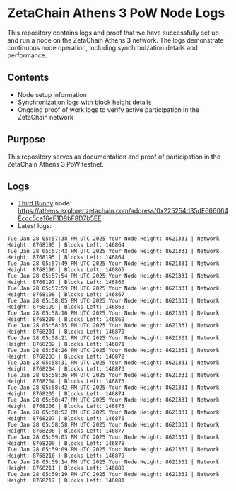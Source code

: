 # ZetaChain Athens 3 PoW Node Logs
This repository contains logs and proof that we have successfully set up and run a node on the ZetaChain Athens 3 network. The logs demonstrate continuous node operation, including synchronization details and performance.

## Contents
- Node setup information
- Synchronization logs with block height details
- Ongoing proof of work logs to verify active participation in the ZetaChain network

## Purpose
This repository serves as documentation and proof of participation in the ZetaChain Athens 3 PoW testnet.

## Logs

- [Third Bunny](https://thirdbunny.xyz/) node: https://athens.explorer.zetachain.com/address/0x225254d35dE666064Eccc5ce16eF1D8bF8D7b5EE
- Latest logs:
```
Tue Jan 28 05:57:38 PM UTC 2025 Your Node Height: 8621331 | Network Height: 8768195 | Blocks Left: 146864
Tue Jan 28 05:57:43 PM UTC 2025 Your Node Height: 8621331 | Network Height: 8768195 | Blocks Left: 146864
Tue Jan 28 05:57:49 PM UTC 2025 Your Node Height: 8621331 | Network Height: 8768196 | Blocks Left: 146865
Tue Jan 28 05:57:54 PM UTC 2025 Your Node Height: 8621331 | Network Height: 8768197 | Blocks Left: 146866
Tue Jan 28 05:57:59 PM UTC 2025 Your Node Height: 8621331 | Network Height: 8768198 | Blocks Left: 146867
Tue Jan 28 05:58:05 PM UTC 2025 Your Node Height: 8621331 | Network Height: 8768199 | Blocks Left: 146868
Tue Jan 28 05:58:10 PM UTC 2025 Your Node Height: 8621331 | Network Height: 8768200 | Blocks Left: 146869
Tue Jan 28 05:58:15 PM UTC 2025 Your Node Height: 8621331 | Network Height: 8768201 | Blocks Left: 146870
Tue Jan 28 05:58:21 PM UTC 2025 Your Node Height: 8621331 | Network Height: 8768202 | Blocks Left: 146871
Tue Jan 28 05:58:26 PM UTC 2025 Your Node Height: 8621331 | Network Height: 8768203 | Blocks Left: 146872
Tue Jan 28 05:58:31 PM UTC 2025 Your Node Height: 8621331 | Network Height: 8768204 | Blocks Left: 146873
Tue Jan 28 05:58:36 PM UTC 2025 Your Node Height: 8621331 | Network Height: 8768204 | Blocks Left: 146873
Tue Jan 28 05:58:42 PM UTC 2025 Your Node Height: 8621331 | Network Height: 8768205 | Blocks Left: 146874
Tue Jan 28 05:58:47 PM UTC 2025 Your Node Height: 8621331 | Network Height: 8768206 | Blocks Left: 146875
Tue Jan 28 05:58:52 PM UTC 2025 Your Node Height: 8621331 | Network Height: 8768207 | Blocks Left: 146876
Tue Jan 28 05:58:58 PM UTC 2025 Your Node Height: 8621331 | Network Height: 8768208 | Blocks Left: 146877
Tue Jan 28 05:59:03 PM UTC 2025 Your Node Height: 8621331 | Network Height: 8768209 | Blocks Left: 146878
Tue Jan 28 05:59:09 PM UTC 2025 Your Node Height: 8621331 | Network Height: 8768210 | Blocks Left: 146879
Tue Jan 28 05:59:14 PM UTC 2025 Your Node Height: 8621331 | Network Height: 8768211 | Blocks Left: 146880
Tue Jan 28 05:59:19 PM UTC 2025 Your Node Height: 8621331 | Network Height: 8768212 | Blocks Left: 146881
```
